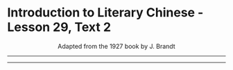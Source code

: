 # Introduction to Literary Chinese - Lesson 29, Text 2

<center>Adapted from the 1927 book by J. Brandt</center>

---

---
